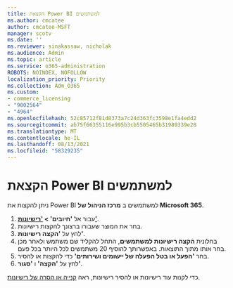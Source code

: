 ```yaml
---
title: הקצאת Power BI למשתמשים
ms.author: cmcatee
author: cmcatee-MSFT
manager: scotv
ms.date: ''
ms.reviewer: sinakassaw, nicholak
ms.audience: Admin
ms.topic: article
ms.service: o365-administration
ROBOTS: NOINDEX, NOFOLLOW
localization_priority: Priority
ms.collection: Adm_O365
ms.custom:
- commerce_licensing
- "9002564"
- "4964"
ms.openlocfilehash: 52c85712f81d8373a7c24d363fc3598e1fa4edd2
ms.sourcegitcommit: ab75f66355116e995b3cb5505465b31989339e28
ms.translationtype: MT
ms.contentlocale: he-IL
ms.lasthandoff: 08/13/2021
ms.locfileid: "58329235"
---
```

# <a name="assign-power-bi-to-users"></a>הקצאת Power BI למשתמשים

ניתן להקצות את Power BI למשתמשים ב **מרכז הניהול של Microsoft 365**.  

1. עבור אל **'חיובים' > ['רישיונות'](https://go.microsoft.com/fwlink/p/?linkid=842264)**.
2. בחר את המוצר שעבורו ברצונך להקצות רישיונות.
3. לחץ על **'הקצה רישיונות'**.
4. בחלונית **הקצה רישיונות למשתמשים**, התחל להקליד שם משתמש ולאחר מכן בחר אותו מתוך התוצאות. באפשרותך להוסיף 20 משתמשים לכל היותר בכל פעם.
5. בחר **'הפעל או בטל הפעלה של יישומים ושירותים'** כדי להקצות או להסיר.
6. לחץ על **'הקצה'** ו **'סגור'**.

כדי לקנות עוד רישיונות או להסיר רישיונות, ראה [קנייה או הסרה של רישיונות](https://docs.microsoft.com/microsoft-365/commerce/licenses/buy-licenses#buy-or-remove-licenses-for-your-business-subscription).